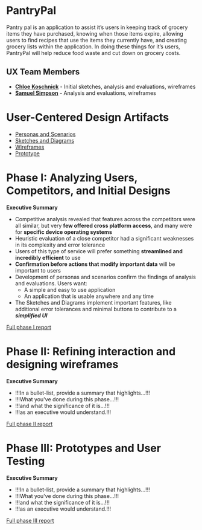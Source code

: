 # PantryPal

Pantry pal is an application to assist it’s users in keeping track of grocery items they have purchased, knowing when those items expire, allowing users to find recipes that use the items they currently have, and creating grocery lists within the application. In doing these things for it’s users, PantryPal will help reduce food waste and cut down on grocery costs.  

## UX Team Members

* **[Chloe Koschnick](https://usabilityengineering.github.io/ux-portfolio-cmkoschnick/)** - Initial sketches, analysis and evaluations, wireframes
* **[Samuel Simpson](https://github.com/UsabilityEngineering/ux-portfolio-sbsimp)** - Analysis and evaluations, wireframes

# User-Centered Design Artifacts
 
* [Personas and Scenarios](personas/)
* [Sketches and Diagrams](sketches/)
* [Wireframes](wireframes/)
* [Prototype](#)

# Phase I: Analyzing Users, Competitors, and Initial Designs

**Executive Summary**

* Competitive analysis revealed that features across the competitors were all similar, but very **few offered cross platform access**, and many were for **specific device operating systems**
* Heuristic evaluation of a close competitor had a significant weaknesses in its complexity and error tolerance
* Users of this type of service will prefer something **streamlined and incredibly efficient** to use
* **Confirmation before actions that modify important data** will be important to users
* Development of personas and scenarios confirm the findings of analysis and evaluations.  Users want:
    * A simple and easy to use application
    * An application that is usable anywhere and any time
* The Sketches and Diagrams implement important features, like additional error tolerances and minimal buttons to contribute to a ***simplified UI***


[Full phase I report](phaseI/)

# Phase II: Refining interaction and designing wireframes

**Executive Summary**

* !!!In a bullet-list, provide a summary that highlights...!!!
* !!!What you've done during this phase...!!!
* !!!and what the significance of it is...!!!
* !!!as an executive would understand.!!!

[Full phase II report](phaseII/)

# Phase III: Prototypes and User Testing

**Executive Summary**

* !!!In a bullet-list, provide a summary that highlights...!!!
* !!!What you've done during this phase...!!!
* !!!and what the significance of it is...!!!
* !!!as an executive would understand.!!!

[Full phase III report](phaseIII/)
